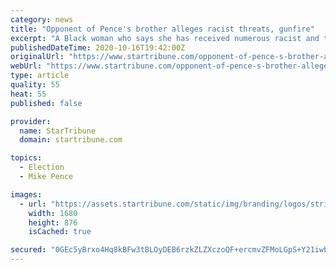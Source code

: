 ```yaml
---
category: news
title: "Opponent of Pence's brother alleges racist threats, gunfire"
excerpt: "A Black woman who says she has received numerous racist and threatening messages as an Indiana congressional candidate against Vice President Mike Pence's brother called police after hearing what she thought was gunfire before a campaign event."
publishedDateTime: 2020-10-16T19:42:00Z
originalUrl: "https://www.startribune.com/opponent-of-pence-s-brother-alleges-racist-threats-gunfire/572772351/"
webUrl: "https://www.startribune.com/opponent-of-pence-s-brother-alleges-racist-threats-gunfire/572772351/"
type: article
quality: 55
heat: 55
published: false

provider:
  name: StarTribune
  domain: startribune.com

topics:
  - Election
  - Mike Pence

images:
  - url: "https://assets.startribune.com/static/img/branding/logos/strib-social-card.png?d=1602777333"
    width: 1680
    height: 876
    isCached: true

secured: "0GEc5yBrxo4Hq8kBFw3tBLOyDEB6rzkZLZXczoQF+ercmvZFMoLGpS+Y21iwb7LfgFLFDSwaRwbBXU2Wcvp/1AbcoKeOKciXZuEf946CmGDk3ydPiRn5w38XZgF0wyok4ru3hCZZcSBszEtKB5IBlpJxQHXd4BW4gnH3A6jtzktbwzsjhBS5GgpG1KoqA7rwVE/QV3DNVaFMjIpQa+4J2gi2k3rpyZirlVdGtgtZ1p8NDxft8kgg1VdIs+7wJH/mYkUyPuZ9egPP3WvK+IHyIAwkXWguUHIyuY6eBJpoRQYF0HulRPhGllgC7aM4d3SuRI2C8qzMnUQrOrMq04XTG/9M+do6qmGy9qTDnvFutoI=;9Vgla4ANnM3wxFt9as8TJQ=="
---
```


